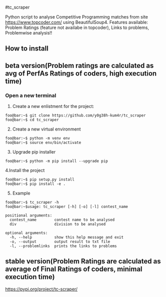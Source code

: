 #tc_scraper

Python script to analyse Competitive Programming matches from site https://www.topcoder.com/ using BeautifulSoup4. Features available: Problem Ratings (feature not availabe in topcoder), Links to problems, Problemwise analysis!!

## How to install
## beta version(Problem ratings are calculated as avg of PerfAs Ratings of coders, high execution time)
### Open a new terminal
1. Create a new enlistment for the project:
```console
foo@bar:~$ git clone https://github.com/y0g38h-kum4r/tc_scraper
foo@bar:~$ cd tc_scraper
```

2. Create a new virtual environment
```console
foo@bar:~$ python -m venv env
foo@bar:~$ source env/bin/activate
```

3. Upgrade pip installer
```console
foo@bar:~$ python -m pip install --upgrade pip
```

4.Install the project
```console
foo@bar:~$ pip setup.py install
foo@bar:~$ pip install -e .
```

5. Example 
```console
foo@bar:~$ tc_scraper -h
foo@bar:~$usage: tc_scraper [-h] [-o] [-l] contest_name

positional arguments:
  contest_name        contest name to be analysed
  div                 division to be analysed

optional arguments:
  -h, --help          show this help message and exit
  -o, --output        output result to txt file
  -l, --problemlinks  prints the links to problems
```

## stable version(Problem Ratings are calculated as average of Final Ratings of coders, minimal execution time)
https://pypi.org/project/tc-scraper/ 